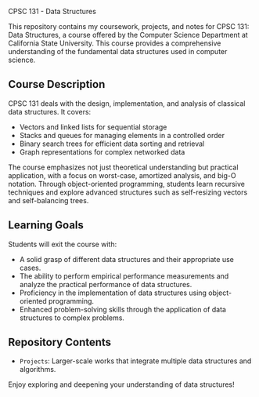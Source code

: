 CPSC 131 - Data Structures

This repository contains my coursework, projects, and notes for CPSC 131: Data Structures, a course offered by the Computer Science Department at California State University. This course provides a comprehensive understanding of the fundamental data structures used in computer science.

## Course Description

CPSC 131 deals with the design, implementation, and analysis of classical data structures. It covers:

- Vectors and linked lists for sequential storage
- Stacks and queues for managing elements in a controlled order
- Binary search trees for efficient data sorting and retrieval
- Graph representations for complex networked data

The course emphasizes not just theoretical understanding but practical application, with a focus on worst-case, amortized analysis, and big-O notation. Through object-oriented programming, students learn recursive techniques and explore advanced structures such as self-resizing vectors and self-balancing trees.

## Learning Goals

Students will exit the course with:

- A solid grasp of different data structures and their appropriate use cases.
- The ability to perform empirical performance measurements and analyze the practical performance of data structures.
- Proficiency in the implementation of data structures using object-oriented programming.
- Enhanced problem-solving skills through the application of data structures to complex problems.

## Repository Contents

- `Projects`: Larger-scale works that integrate multiple data structures and algorithms.

Enjoy exploring and deepening your understanding of data structures!
